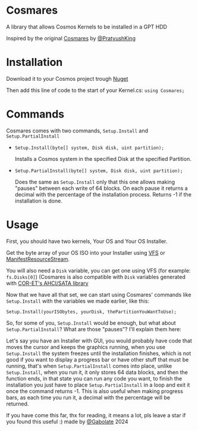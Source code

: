 # Cosmares
A library that allows Cosmos Kernels to be installed in a GPT HDD

Inspired by the original [Cosmares](https://github.com/PratyushKing/Cosmares) by [@PratyushKing](https://github.com/PratyushKing)



# Installation

Download it to your Cosmos project trough [Nuget](nuget.org)

Then add this line of code to the start of your Kernel.cs:
``using Cosmares;``


# Commands

Cosmares comes with two commands, ``Setup.Install`` and ``Setup.PartialInstall``





- ``Setup.Install(byte[] system, Disk disk, uint partition);``

  Installs a Cosmos system in the specified Disk at the specified Partition.



- ``Setup.PartialInstall(byte[] system, Disk disk, uint partition);``

  Does the same as ``Setup.Install`` only that this one allows making "pauses" between each write of 64 blocks.
  On each pause it returns a decimal with the percentage of the installation process. Returns -1 if the installation is done.

# Usage

First, you should have two kernels, Your OS and Your OS Installer.

Get the byte array of your OS ISO into your Installer using [VFS](https://github.com/CosmosOS/Cosmos/blob/master/Docs/articles/Kernel/VFS.md) or [ManifestResourceStream](https://github.com/CosmosOS/Cosmos/blob/master/Docs/articles/Kernel/ManifestResouceStream.md).

You will also need a ``Disk`` variable, you can get one using VFS (for example: ``fs.Disks[0]``) (Cosmares is also compatible with ``Disk`` variables generated with [COR-ET's AHCI/SATA library](https://github.com/COR-ET/CORNEL_AHCI_INIT)

Now that we have all that set, we can start using Cosmares' commands like ``Setup.Install`` with the variables we made earlier, like this:

``Setup.Install(yourISObytes, yourDisk, thePartitionYouWantToUse);``


So, for some of you, ``Setup.Install`` would be enough, but what about ``Setup.PartialInstall``? What are those "pauses"?
I'll explain them here:

Let's say you have an Installer with GUI, you would probably have code that moves the cursor and keeps the graphics running, when you use ``Setup.Install`` the system freezes until the installation finishes, which is not good if you want to display a progress bar or have other stuff that must be running, that's when ``Setup.PartialInstall`` comes into place, unlike ``Setup.Install``, when you run it, it only stores 64 data blocks, and then the function ends, in that state you can run any code you want, to finish the installation you just have to place ``Setup.PartialInstall`` in a loop and exit it once the command returns -1. This is also useful when making progress bars, as each time you run it, a decimal with the percentage will be returned.



If you have come this far, thx for reading, it means a lot, pls leave a star if you found this useful :)  made by [@Gabolate](https://github.com/Gabolate) 2024
